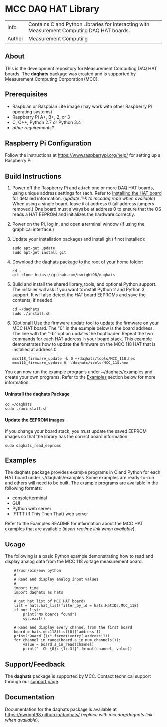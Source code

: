 # MCC DAQ HAT Library
<table>
	<tr><td>Info<td>Contains C and Python Libraries for interacting with Measurement Computing DAQ HAT boards.
	<tr><td>Author<td>Measurement Computing
</table>

## About
This is the development repository for Measurement Computing DAQ HAT boards. The **daqhats** package was created and is supported by Measurement Computing Corporation (MCC).

## Prerequisites
- Raspbian or Raspbian Lite image (may work with other Raspberry Pi operating systems)
- Raspberry Pi A+, B+, 2, or 3
- C, C++, Python 2.7 or Python 3.4
- *other requirements?*

## Raspberry Pi Configuration
Follow the instructions at https://www.raspberrypi.org/help/ for setting up a Raspberry Pi.

## Build Instructions
1. Power off the Raspberry Pi and attach one or more DAQ HAT boards, using unique address settings for each. Refer to [Installing the HAT board](https://nwright98.github.io/daqhats/hardware.html) for detailed information. (*update link to mccdaq repo when available*)   
   When using a single board, leave it at address 0 (all address jumpers removed.) One board must always be at address 0 to ensure that the OS reads a HAT EEPROM and initializes the hardware correctly.
2. Power on the Pi, log in, and open a terminal window (if using the graphical interface.)
3. Update your installation packages and install git (if not installed):

   ```
   sudo apt-get update
   sudo apt-get install git
   ```
4. Download the daqhats package to the root of your home folder:

   ```
   cd ~
   git clone https://github.com/nwright98/daqhats
   ```
5. Build and install the shared library, tools, and optional Python support. The installer will ask if you want to install Python 2 and Python 3 support. It will also detect the HAT board EEPROMs and save the contents, if needed.

   ```
   cd ~/daqhats
   sudo ./install.sh
   ```
6. [Optional] Use the firmware update tool to update the firmware on your MCC HAT board. The "0" in the example below is the board address. The line with the "-b" option updates the bootloader. Repeat the two commands for each HAT address in your board stack. This example demonstrates how to update the firmware on the MCC 118 HAT that is installed at address 0.

   ```
   mcc118_firmware_update -b 0 ~/daqhats/tools/MCC_118.hex
   mcc118_firmware_update 0 ~/daqhats/tools/MCC_118.hex
   ```
You can now run the example programs under ~/daqhats/examples and create your own programs. Refer to the [Examples](#examples) section below for more information.

#### Uninstall the daqhats Package

```
cd ~/daqhats
sudo ./uninstall.sh
```
#### Update the EEPROM images
If you change your board stack, you must update the saved EEPROM images so that the library has the correct board information:

```
sudo daqhats_read_eeproms
```

## Examples
The daqhats package provides example programs in C and Python for each HAT board under ~/daqhats/examples. Some examples are ready-to-run and others will need to be built. The example programs are available in the following formats:

- console/terminal
- GUI
- Python web server
- IFTTT (If This Then That) web server

Refer to the Examples README for information about the MCC HAT examples that are available (*insert readme link when available*).

## Usage
The following is a basic Python example demonstrating how to read and display analog data from the MCC 118 voltage measurement board.
```
    #!/usr/bin/env python
    #
    # Read and display analog input values
    #
    import time
    import daqhats as hats

    # get hat list of MCC HAT boards
    list = hats.hat_list(filter_by_id = hats.HatIDs.MCC_118)
    if not list:
        print("No boards found")
        sys.exit()

    # Read and display every channel from the first board
    board = hats.mcc118(list[0]['address'])
    print("Board {}:".format(entry['address']))
    for channel in range(board.a_in_num_channels()):
        value = board.a_in_read(channel)
        print("  Ch {0}: {1:.3f}".format(channel, value))
```
	
## Support/Feedback
The **daqhats** package is supported by MCC. Contact technical support through our [support page](https://www.mccdaq.com/support/support_form.aspx). 

## Documentation 
Documentation for the daqhats package is available at https://nwright98.github.io/daqhats/ (*replace with mccdaq/daqhats link when available*). 
